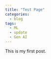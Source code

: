 ```yaml
---
title: "Test Page"
categories:
  - blog
tags:
  - ML
  - update
  - Gen AI
---
```


This is my first post.